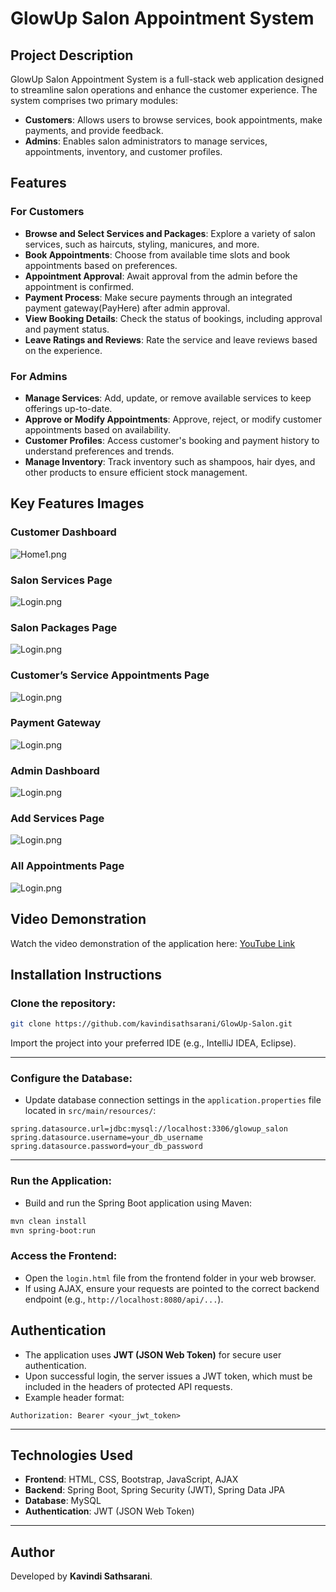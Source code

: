 # GlowUp Salon Appointment System

## Project Description

GlowUp Salon Appointment System is a full-stack web application designed to streamline salon operations and enhance the customer experience. The system comprises two primary modules:

- **Customers**: Allows users to browse services, book appointments, make payments, and provide feedback.
- **Admins**: Enables salon administrators to manage services, appointments, inventory, and customer profiles.

## Features

### For Customers

- **Browse and Select Services and Packages**: Explore a variety of salon services, such as haircuts, styling, manicures, and more.
- **Book Appointments**: Choose from available time slots and book appointments based on preferences.
- **Appointment Approval**: Await approval from the admin before the appointment is confirmed.
- **Payment Process**: Make secure payments through an integrated payment gateway(PayHere) after admin approval.
- **View Booking Details**: Check the status of bookings, including approval and payment status.
- **Leave Ratings and Reviews**: Rate the service and leave reviews based on the experience.

### For Admins

- **Manage Services**: Add, update, or remove available services to keep offerings up-to-date.
- **Approve or Modify Appointments**: Approve, reject, or modify customer appointments based on availability.
- **Customer Profiles**: Access customer's booking and payment history to understand preferences and trends.
- **Manage Inventory**: Track inventory such as shampoos, hair dyes, and other products to ensure efficient stock management.

## Key Features Images

### Customer Dashboard
![Home1.png](Frontend/assests/Images/customerDashboard.png)

### Salon Services Page
![Login.png](Frontend/assests/Images/serviceCustomer.png)

### Salon Packages Page
![Login.png](Frontend/assests/Images/customer-packages.png)

### Customer’s Service Appointments Page
![Login.png](Frontend/assests/Images/customer-appointment.png)

### Payment Gateway
![Login.png](Frontend/assests/Images/payment-gateway.png)

### Admin Dashboard
![Login.png](Frontend/assests/Images/Admin-dashboard.png)

### Add Services Page
![Login.png](Frontend/assests/Images/admin-service.png)

### All Appointments Page
![Login.png](Frontend/assests/Images/admin-appointment.png)

## Video Demonstration
Watch the video demonstration of the application here: [YouTube Link](https://youtu.be/P8EgOeIKuuU?si=9Gl9JULRbBE838Fs)

## Installation Instructions

### Clone the repository:

```bash
git clone https://github.com/kavindisathsarani/GlowUp-Salon.git
```

Import the project into your preferred IDE (e.g., IntelliJ IDEA, Eclipse).

---

### Configure the Database:

- Update database connection settings in the `application.properties` file located in `src/main/resources/`:

```properties
spring.datasource.url=jdbc:mysql://localhost:3306/glowup_salon
spring.datasource.username=your_db_username
spring.datasource.password=your_db_password
```

---

### Run the Application:

- Build and run the Spring Boot application using Maven:

```bash
mvn clean install
mvn spring-boot:run
```


### Access the Frontend:

- Open the `login.html` file from the frontend folder in your web browser.
- If using AJAX, ensure your requests are pointed to the correct backend endpoint (e.g., `http://localhost:8080/api/...`).

## Authentication

- The application uses **JWT (JSON Web Token)** for secure user authentication.
- Upon successful login, the server issues a JWT token, which must be included in the headers of protected API requests.
- Example header format:

```
Authorization: Bearer <your_jwt_token>
```

---

## Technologies Used

- **Frontend**: HTML, CSS, Bootstrap, JavaScript, AJAX
- **Backend**: Spring Boot, Spring Security (JWT), Spring Data JPA
- **Database**: MySQL
- **Authentication**: JWT (JSON Web Token)

---

## Author
Developed by **Kavindi Sathsarani**.

